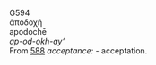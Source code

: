 <body>
  <p>G594<br>  ἀποδοχή  <br> apodochē  <br><i>ap-od-okh-ay‘ </i><br>From <a href="g0588.htm">588</a>  <i>acceptance:</i> - acceptation.<br></p>
 </body>